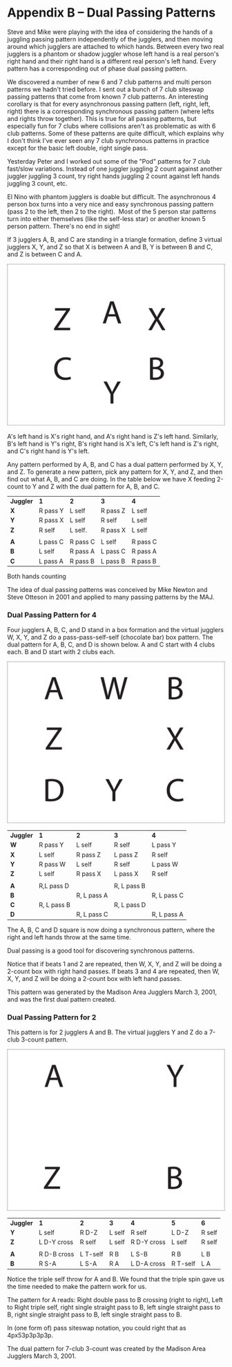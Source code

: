 Appendix B – Dual Passing Patterns
==================================

Steve and Mike were playing with the idea of considering the hands of a juggling passing pattern independently of the jugglers, and then moving around which jugglers are attached to which hands. Between every two real jugglers is a phantom or shadow juggler whose left hand is a real person's right hand and their right hand is a different real person's left hand. Every pattern has a corresponding out of phase dual passing pattern.

We discovered a number of new 6 and 7 club patterns and multi person patterns we hadn't tried before. I sent out a bunch of 7 club siteswap passing patterns that come from known 7 club patterns. An interesting corollary is that for every asynchronous passing pattern (left, right, left, right) there is a corresponding synchronous passing pattern (where lefts and rights throw together). This is true for all passing patterns, but especially fun for 7 clubs where collisions aren't as problematic as with 6 club patterns. Some of these patterns are quite difficult, which explains why I don't think I've ever seen any 7 club synchronous patterns in practice except for the basic left double, right single pass.

Yesterday Peter and I worked out some of the "Pod" patterns for 7 club fast/slow variations. Instead of one juggler juggling 2 count against another juggler juggling 3 count, try right hands juggling 2 count against left hands juggling 3 count, etc.

El Nino with phantom jugglers is doable but difficult. The asynchronous 4 person box turns into a very nice and easy synchronous passing pattern (pass 2 to the left, then 2 to the right).  Most of the 5 person star patterns turn into either themselves (like the self-less star) or another known 5 person pattern. There's no end in sight!

If 3 jugglers A, B, and C are standing in a triangle formation, define 3 virtual jugglers X, Y, and Z so that X is between A and B, Y is between B and C, and Z is between C and A.

![](./media/image120.jpeg)

A's left hand is X's right hand, and A's right hand is Z's left hand. Similarly, B's left hand is Y's right, B's right hand is X's left, C's left hand is Z's right, and C's right hand is Y's left.

Any pattern performed by A, B, and C has a dual pattern performed by X, Y, and Z. To generate a new pattern, pick any pattern for X, Y, and Z, and then find out what A, B, and C are doing. In the table below we have X feeding 2-count to Y and Z with the dual pattern for A, B, and C.

|             |          |          |          |          |
|-------------|----------|----------|----------|----------|
| **Juggler** | **1**    | **2**    | **3**    | **4**    |
| **X**       | R pass Y | L self   | R pass Z | L self   |
| **Y**       | R pass X | L self   | R self   | L self   |
| **Z**       | R self   | L self.  | R pass X | L self   |
|             |          |          |          |          |
| **A**       | L pass C | R pass C | L self   | R pass C |
| **B**       | L self   | R pass A | L pass C | R pass A |
| **C**       | L pass A | R pass B | L pass B | R pass B |

Both hands counting

The idea of dual passing patterns was conceived by Mike Newton and Steve Otteson in 2001 and applied to many passing patterns by the MAJ.

### Dual Passing Pattern for 4

Four jugglers A, B, C, and D stand in a box formation and the virtual jugglers W, X, Y, and Z do a pass-pass-self-self (chocolate bar) box pattern. The dual pattern for A, B, C, and D is shown below. A and C start with 4 clubs each. B and D start with 2 clubs each.

![](./media/image121.jpeg)

|             |             |             |             |             |
|-------------|-------------|-------------|-------------|-------------|
| **Juggler** | **1**       | **2**       | **3**       | **4**       |
| **W**       | R pass Y    | L self      | R self      | L pass Y    |
| **X**       | L self      | R pass Z    | L pass Z    | R self      |
| **Y**       | R pass W    | L self      | R self      | L pass W    |
| **Z**       | L self      | R pass X    | L pass X    | R self      |
|             |             |             |             |             |
| **A**       | R,L pass D  |             | R, L pass B |             |
| **B**       |             | R, L pass A |             | R, L pass C |
| **C**       | R, L pass B |             | R, L pass D |             |
| **D**       |             | R, L pass C |             | R, L pass A |

The A, B, C and D square is now doing a synchronous pattern, where the right and left hands throw at the same time.

Dual passing is a good tool for discovering synchronous patterns.

Notice that if beats 1 and 2 are repeated, then W, X, Y, and Z will be doing a 2-count box with right hand passes. If beats 3 and 4 are repeated, then W, X, Y, and Z will be doing a 2-count box with left hand passes.

This pattern was generated by the Madison Area Jugglers March 3, 2001, and was the first dual pattern created.

### Dual Passing Pattern for 2

This pattern is for 2 jugglers A and B. The virtual jugglers Y and Z do a 7-club 3-count pattern.

![](./media/image122.jpeg)

|             |             |          |        |             |          |        |
|-------------|-------------|----------|--------|-------------|----------|--------|
| **Juggler** | **1**       | **2**    | **3**  | **4**       | **5**    | **6**  |
| **Y**       | L self      | R D-Z    | L self | R self      | L D-Z    | R self |
| **Z**       | L D-Y cross | R self   | L self | R D-Y cross | L self   | R self |
|             |             |          |        |             |          |        |
| **A**       | R D-B cross | L T-self | R B    | L S-B       | R B      | L B    |
| **B**       | R S-A       | L S-A    | R A    | L D-A cross | R T-self | L A    |

Notice the triple self throw for A and B. We found that the triple spin gave us the time needed to make the pattern work for us.

The pattern for A reads: Right double pass to B crossing (right to right), Left to Right triple self, right single straight pass to B, left single straight pass to B, right single straight pass to B, left single straight pass to B.

In (one form of) pass siteswap notation, you could right that as 4px53p3p3p3p.

The dual pattern for 7-club 3-count was created by the Madison Area Jugglers March 3, 2001.
